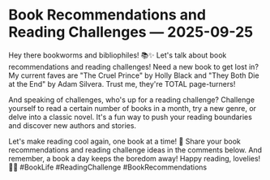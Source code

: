 # Book Recommendations and Reading Challenges — 2025-09-25

Hey there bookworms and bibliophiles! 📚✨ Let's talk about book recommendations and reading challenges! Need a new book to get lost in? My current faves are "The Cruel Prince" by Holly Black and "They Both Die at the End" by Adam Silvera. Trust me, they're TOTAL page-turners!

And speaking of challenges, who's up for a reading challenge? Challenge yourself to read a certain number of books in a month, try a new genre, or delve into a classic novel. It's a fun way to push your reading boundaries and discover new authors and stories.

Let's make reading cool again, one book at a time! 🙌 Share your book recommendations and reading challenge ideas in the comments below. And remember, a book a day keeps the boredom away! Happy reading, lovelies! 💖📖 #BookLife #ReadingChallenge #BookRecommendations